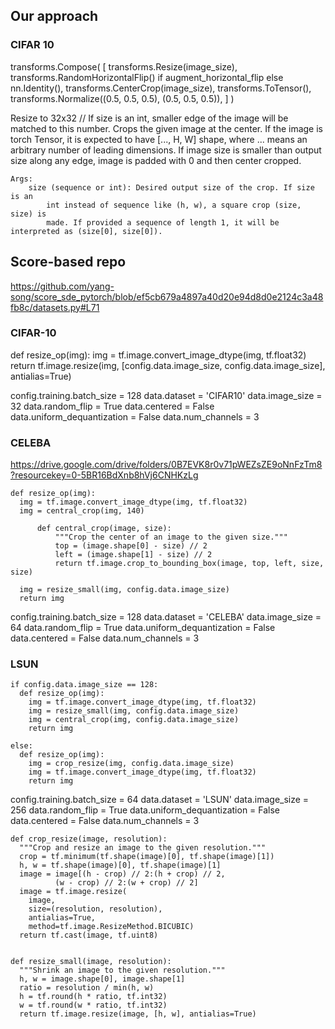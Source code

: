 

## Our approach
### CIFAR 10

transforms.Compose(
            [
                transforms.Resize(image_size),
                transforms.RandomHorizontalFlip()
                if augment_horizontal_flip
                else nn.Identity(),
                transforms.CenterCrop(image_size),
                transforms.ToTensor(),
                transforms.Normalize((0.5, 0.5, 0.5), (0.5, 0.5, 0.5)),
            ]
        )

Resize to 32x32
// If size is an int, smaller edge of the image will be matched to this number.
Crops the given image at the center.
    If the image is torch Tensor, it is expected
    to have [..., H, W] shape, where ... means an arbitrary number of leading dimensions.
    If image size is smaller than output size along any edge, image is padded with 0 and then center cropped.

    Args:
        size (sequence or int): Desired output size of the crop. If size is an
            int instead of sequence like (h, w), a square crop (size, size) is
            made. If provided a sequence of length 1, it will be interpreted as (size[0], size[0]).

## Score-based repo
https://github.com/yang-song/score_sde_pytorch/blob/ef5cb679a4897a40d20e94d8d0e2124c3a48fb8c/datasets.py#L71


### CIFAR-10
def resize_op(img):
img = tf.image.convert_image_dtype(img, tf.float32)
return tf.image.resize(img, [config.data.image_size, config.data.image_size], antialias=True)


config.training.batch_size = 128
  data.dataset = 'CIFAR10'
  data.image_size = 32
  data.random_flip = True
  data.centered = False
  data.uniform_dequantization = False
  data.num_channels = 3


### CELEBA
https://drive.google.com/drive/folders/0B7EVK8r0v71pWEZsZE9oNnFzTm8?resourcekey=0-5BR16BdXnb8hVj6CNHKzLg

    def resize_op(img):
      img = tf.image.convert_image_dtype(img, tf.float32)
      img = central_crop(img, 140)
      
	      def central_crop(image, size):
			  """Crop the center of an image to the given size."""
			  top = (image.shape[0] - size) // 2
			  left = (image.shape[1] - size) // 2
			  return tf.image.crop_to_bounding_box(image, top, left, size, size)

      img = resize_small(img, config.data.image_size)
      return img


config.training.batch_size = 128
  data.dataset = 'CELEBA'
  data.image_size = 64
  data.random_flip = True
  data.uniform_dequantization = False
  data.centered = False
  data.num_channels = 3


### LSUN


    if config.data.image_size == 128:
      def resize_op(img):
        img = tf.image.convert_image_dtype(img, tf.float32)
        img = resize_small(img, config.data.image_size)
        img = central_crop(img, config.data.image_size)
        return img

    else:
      def resize_op(img):
        img = crop_resize(img, config.data.image_size)
        img = tf.image.convert_image_dtype(img, tf.float32)
        return img

config.training.batch_size = 64
  data.dataset = 'LSUN'
  data.image_size = 256
  data.random_flip = True
  data.uniform_dequantization = False
  data.centered = False
  data.num_channels = 3





```
def crop_resize(image, resolution):
  """Crop and resize an image to the given resolution."""
  crop = tf.minimum(tf.shape(image)[0], tf.shape(image)[1])
  h, w = tf.shape(image)[0], tf.shape(image)[1]
  image = image[(h - crop) // 2:(h + crop) // 2,
          (w - crop) // 2:(w + crop) // 2]
  image = tf.image.resize(
    image,
    size=(resolution, resolution),
    antialias=True,
    method=tf.image.ResizeMethod.BICUBIC)
  return tf.cast(image, tf.uint8)


def resize_small(image, resolution):
  """Shrink an image to the given resolution."""
  h, w = image.shape[0], image.shape[1]
  ratio = resolution / min(h, w)
  h = tf.round(h * ratio, tf.int32)
  w = tf.round(w * ratio, tf.int32)
  return tf.image.resize(image, [h, w], antialias=True)
```

